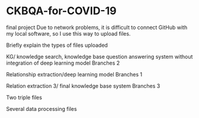 # CKBQA-for-COVID-19
final project
Due to network problems, it is difficult to connect GitHub with my local software, so I use this way to upload files.

Briefly explain the types of files uploaded

KG/ knowledge search, knowledge base question answering system without integration of deep learning model      Branches 2

Relationship extraction/deep learning model      Branches 1

Relation extraction 3/ final knowledge base system      Branches 3

Two triple files

Several data processing files
